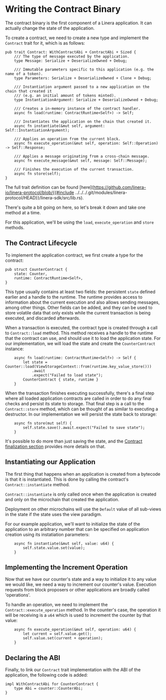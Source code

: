 # Writing the Contract Binary

The contract binary is the first component of a Linera application. It can
actually change the state of the application.

To create a contract, we need to create a new type and implement the `Contract`
trait for it, which is as follows:

```rust,ignore
pub trait Contract: WithContractAbi + ContractAbi + Sized {
    /// The type of message executed by the application.
    type Message: Serialize + DeserializeOwned + Debug;

    /// Immutable parameters specific to this application (e.g. the name of a token).
    type Parameters: Serialize + DeserializeOwned + Clone + Debug;

    /// Instantiation argument passed to a new application on the chain that created it
    /// (e.g. an initial amount of tokens minted).
    type InstantiationArgument: Serialize + DeserializeOwned + Debug;

    /// Creates a in-memory instance of the contract handler.
    async fn load(runtime: ContractRuntime<Self>) -> Self;

    /// Instantiates the application on the chain that created it.
    async fn instantiate(&mut self, argument: Self::InstantiationArgument);

    /// Applies an operation from the current block.
    async fn execute_operation(&mut self, operation: Self::Operation) -> Self::Response;

    /// Applies a message originating from a cross-chain message.
    async fn execute_message(&mut self, message: Self::Message);

    /// Finishes the execution of the current transaction.
    async fn store(self);
}
```

The full trait definition can be found
[here](https://github.com/linera-io/linera-protocol/blob/{{#include
../../../.git/modules/linera-protocol/HEAD}}/linera-sdk/src/lib.rs).

There's quite a bit going on here, so let's break it down and take one method at
a time.

For this application, we'll be using the `load`, `execute_operation` and `store`
methods.

## The Contract Lifecycle

To implement the application contract, we first create a type for the contract:

```rust,ignore
pub struct CounterContract {
    state: Counter,
    runtime: ContractRuntime<Self>,
}
```

This type usually contains at least two fields: the persistent `state` defined
earlier and a handle to the runtime. The runtime provides access to information
about the current execution and also allows sending messages, among other
things. Other fields can be added, and they can be used to store volatile data
that only exists while the current transaction is being executed, and discarded
afterwards.

When a transaction is executed, the contract type is created through a call to
`Contract::load` method. This method receives a handle to the runtime that the
contract can use, and should use it to load the application state. For our
implementation, we will load the state and create the `CounterContract`
instance:

```rust,ignore
    async fn load(runtime: ContractRuntime<Self>) -> Self {
        let state = Counter::load(ViewStorageContext::from(runtime.key_value_store()))
            .await
            .expect("Failed to load state");
        CounterContract { state, runtime }
    }
```

When the transaction finishes executing successfully, there's a final step where
all loaded application contracts are called in order to do any final checks and
persist its state to storage. That final step is a call to the `Contract::store`
method, which can be thought of as similar to executing a destructor. In our
implementation we will persist the state back to storage:

```rust,ignore
    async fn store(mut self) {
        self.state.save().await.expect("Failed to save state");
    }
```

It's possible to do more than just saving the state, and the
[Contract finalization section](../advanced_topics/contract_finalize.md)
provides more details on that.

## Instantiating our Application

The first thing that happens when an application is created from a bytecode is
that it is instantiated. This is done by calling the contract's
`Contract::instantiate` method.

`Contract::instantiate` is only called once when the application is created and
only on the microchain that created the application.

Deployment on other microchains will use the `Default` value of all sub-views in
the state if the state uses the view paradigm.

For our example application, we'll want to initialize the state of the
application to an arbitrary number that can be specified on application creation
using its instatiation parameters:

```rust,ignore
    async fn instantiate(&mut self, value: u64) {
        self.state.value.set(value);
    }
```

## Implementing the Increment Operation

Now that we have our counter's state and a way to initialize it to any value we
would like, we need a way to increment our counter's value. Execution requests
from block proposers or other applications are broadly called 'operations'.

To handle an operation, we need to implement the `Contract::execute_operation`
method. In the counter's case, the operation it will be receiving is a `u64`
which is used to increment the counter by that value:

```rust,ignore
    async fn execute_operation(&mut self, operation: u64) {
        let current = self.value.get();
        self.value.set(current + operation);
    }
```

## Declaring the ABI

Finally, to link our `Contract` trait implementation with the ABI of the
application, the following code is added:

```rust,ignore
impl WithContractAbi for CounterContract {
    type Abi = counter::CounterAbi;
}
```
